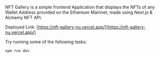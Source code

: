 NFT Gallery is a simple frontend Application that displays the NFTs of any Wallet Address provided on the Ethereum Mainnet, made using Next.js & Alchemy NFT API.

Deployed Link: [https://nft-gallery-nu.vercel.app/](https://nft-gallery-nu.vercel.app/)

Try running some of the following tasks:

```shell
npm run dev
```
